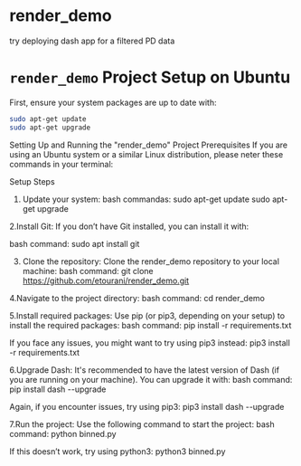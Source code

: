 # render_demo
try deploying dash app for a filtered PD data

# `render_demo` Project Setup on Ubuntu

First, ensure your system packages are up to date with:
```bash
sudo apt-get update
sudo apt-get upgrade
```


Setting Up and Running the "render_demo" Project
Prerequisites
If you are using an Ubuntu system or a similar Linux distribution, please neter these commands in your terminal:

Setup Steps
1. Update your system:
bash commandas:
sudo apt-get update
sudo apt-get upgrade

2.Install Git:
If you don’t have Git installed, you can install it with:

bash command:
sudo apt install git

3. Clone the repository:
Clone the render_demo repository to your local machine:
bash command:
git clone https://github.com/etourani/render_demo.git

4.Navigate to the project directory:
bash command:
cd render_demo

5.Install required packages:
Use pip (or pip3, depending on your setup) to install the required packages:
bash command:
pip install -r requirements.txt

If you face any issues, you might want to try using pip3 instead:
pip3 install -r requirements.txt

6.Upgrade Dash:
It's recommended to have the latest version of Dash (if you are running on your machine). You can upgrade it with:
bash command:
pip install dash --upgrade

Again, if you encounter issues, try using pip3:
pip3 install dash --upgrade

7.Run the project:
Use the following command to start the project:
bash command:
python binned.py

If this doesn’t work, try using python3:
python3 binned.py

